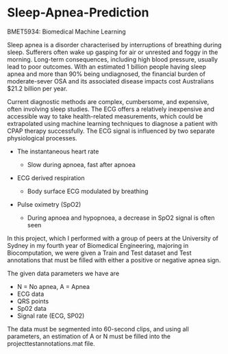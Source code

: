 # Sleep-Apnea-Prediction
BMET5934: Biomedical Machine Learning

Sleep apnea is a disorder characterised by interruptions of breathing during sleep. Sufferers often wake up gasping for air or unrested and foggy in the morning. Long-term consequences, including high blood pressure, usually lead to poor outcomes.
With an estimated 1 billion people having sleep apnea and more than 90% being undiagnosed, the financial burden of moderate-sever OSA and its associated disease impacts cost Australians $21.2 billion per year.

Current diagnostic methods are complex, cumbersome, and expensive, often involving sleep studies. The ECG offers a relatively inexpensive and accessible way to take health-related measurements, which could be extrapolated using machine learning techniques to diagnose a patient with CPAP therapy successfully. The ECG signal is influenced by two separate physiological processes.

- The instantaneous heart rate
  - Slow during apnoea, fast after apnoea
 
- ECG derived respiration
  - Body surface ECG modulated by breathing
 
- Pulse oximetry (SpO2)
  - During apnoea and hypopnoea, a decrease in SpO2 signal is often seen
 
In this project, which I performed with a group of peers at the University of Sydney in my fourth year of Biomedical Engineering, majoring in Biocomputation, we were given a Train and Test dataset and Test annotations that must be filled with either a positive or negative apnea sign.

The given data parameters we have are
- N = No apnea, A = Apnea
- ECG data
- QRS points
- Sp02 data
- Signal rate (ECG, SP02)

The data must be segmented into 60-second clips, and using all parameters, an estimation of A or N must be filled into the projecttestannotations.mat file.


